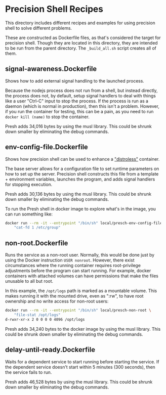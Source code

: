 # Precision Shell Recipes

This directory includes different recipes and examples for using precision shell to solve different problems.

These are constructed as Dockerfile files, as that's considered the target for precision shell.  Though they are located in this directory, they are intended to be run from the parent directory.  The `_build_all.sh` script creates all of them.


## signal-awareness.Dockerfile

Shows how to add external signal handling to the launched process.

Because the nodejs process does not run from a shell, but instead directly, the process does not, by default, setup signal handlers to deal with things like a user "Ctrl-C" input to stop the process.  If the process is run as a daemon (which is normal in production), then this isn't a problem.  However, if you run the container for testing, this can be a pain, as you need to run `docker kill (name)` to stop the container.

Presh adds 34,016 bytes by using the musl library.  This could be shrunk down smaller by eliminating the debug commands.


## env-config-file.Dockerfile

Shows how precision shell can be used to enhance a ["distroless"](https://github.com/GoogleContainerTools/distroless/) container.

The base server allows for a configuration file to set runtime parameters on how to set up the server.  Precision shell constructs this file from a template + environment variables, launches the program, and adds signal handlers for stopping execution.

Presh adds 30,136 bytes by using the musl library.  This could be shrunk down smaller by eliminating the debug commands.

To run the Presh shell in docker image to explore what's in the image, you can run something like:

```bash
docker run --rm -it --entrypoint "/bin/sh" local/presch-env-config-file \
    "cat-fd 1 /etc/group"
```

## non-root.Dockerfile

Runs the service as a non-root user.  Normally, this would be done just by using the Docker instruction `USER nonroot`.  However, there exist circumstances where the running container requires root-privilege adjustments before the program can start running.  For example, docker containers with attached volumes can have permissions that make the files unusable to all but root.

In this example, the `/opt/logs` path is marked as a mountable volume.  This makes running it with the mounted drive, even as ":rw", to have root ownership and no write access for non-root users:

```bash
docker run --rm -it --entrypoint "/bin/sh" local/presch-non-root \
    "file-stat /opt/logs"
d-rwxr-xr-x 2 0 0 0 0 4096 /opt/logs
```

Presh adds 34,240 bytes to the docker image by using the musl library.  This could be shrunk down smaller by eliminating the debug commands.

## delay-until-ready.Dockerfile

Waits for a dependent service to start running before starting the service.  If the dependent service doesn't start within 5 minutes (300 seconds), then the service fails to run.

Presh adds 46,528 bytes by using the musl library.  This could be shrunk down smaller by eliminating the debug commands.
